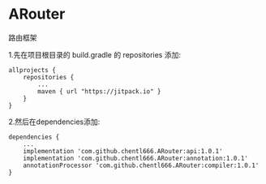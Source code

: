 # ARouter
路由框架


1.先在项目根目录的 build.gradle 的 repositories 添加:
```
allprojects {
    repositories {
        ...
        maven { url "https://jitpack.io" }
    }
}
```

2.然后在dependencies添加:
```
dependencies {
	...
	implementation 'com.github.chentl666.ARouter:api:1.0.1'
	implementation 'com.github.chentl666.ARouter:annotation:1.0.1'
	annotationProcessor 'com.github.chentl666.ARouter:compiler:1.0.1'
}
```